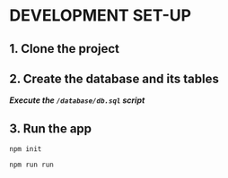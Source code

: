 # DEVELOPMENT SET-UP

## 1. Clone the project

## 2. Create the database and its tables
 ***Execute the `/database/db.sql` script***

## 3. Run the app
`npm init`

`npm run run`
